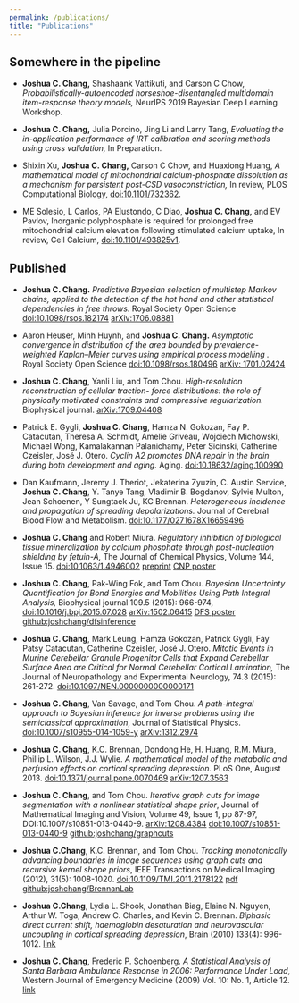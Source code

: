```yaml
---
permalink: /publications/
title: "Publications"
---
```



Somewhere in the pipeline
-------------------------

* **Joshua C. Chang,** Shashaank Vattikuti, and Carson C Chow, *Probabilistically-autoencoded horseshoe-disentangled multidomain item-response theory models,* NeurIPS 2019 Bayesian Deep Learning Workshop.

* **Joshua C. Chang,** Julia Porcino, Jing Li and Larry Tang, *Evaluating the in-application performance of IRT calibration and scoring methods using
cross validation,* In Preparation.

* Shixin Xu, **Joshua C. Chang,** Carson C Chow, and Huaxiong Huang, *A mathematical model of mitochondrial calcium-phosphate dissolution as a mechanism for persistent post-CSD vasoconstriction,* In review, PLOS Computational Biology, [doi:10.1101/732362](https://www.biorxiv.org/content/10.1101/732362v1).

* ME Solesio, L Carlos, PA Elustondo, C Diao, **Joshua C. Chang,** and EV Pavlov, Inorganic polyphosphate is required for prolonged free mitochondrial calcium elevation following stimulated calcium uptake, In review, Cell Calcium, [doi:10.1101/493825v1](https://www.biorxiv.org/content/10.1101/493825v1).



Published
---------


* **Joshua C. Chang.** *Predictive Bayesian selection of multistep Markov chains, applied to the detection
of the hot hand and other statistical dependencies in free throws.* Royal Society Open Science [doi:10.1098/rsos.182174](https://doi.org/10.1098/rsos.182174) [arXiv:1706.08881](https://arxiv.org/abs/1706.08881)

* Aaron Heuser, Minh Huynh, and **Joshua C. Chang.** *Asymptotic convergence in distribution of the area bounded by prevalence-weighted Kaplan–Meier curves using empirical process modelling
.* Royal Society Open Science [doi:10.1098/rsos.180496](https://royalsocietypublishing.org/doi/10.1098/rsos.180496) [arXiv: 1701.02424](https://arxiv.org/abs/1701.02424)


* **Joshua C. Chang**, Yanli Liu, and Tom Chou. *High-resolution reconstruction of cellular traction- force distributions: the role of physically motivated constraints and compressive regularization.* Biophysical journal. [arXiv:1709.04408](http://arxiv.org/abs/1709.04408)

* Patrick E. Gygli, **Joshua C. Chang**, Hamza N. Gokozan, Fay P. Catacutan, Theresa A. Schmidt, Amelie Griveau, Wojciech Michowski, Michael Wong, Kamalakannan Palanichamy, Peter Sicinski, Catherine Czeisler, José J. Otero. *Cyclin A2 promotes DNA repair in the brain during both development and aging.* Aging. [doi:10.18632/aging.100990](http://dx.doi.org/10.18632/aging.100990)

* Dan Kaufmann, Jeremy J. Theriot, Jekaterina Zyuzin, C. Austin Service, **Joshua C. Chang**, Y. Tanye Tang, Vladimir B. Bogdanov, Sylvie Multon, Jean Schoenen, Y Sungtaek Ju, KC Brennan. *Heterogeneous incidence and propagation of spreading depolarizations.*  Journal of Cerebral Blood Flow and Metabolism.  [doi:10.1177/0271678X16659496](http://dx.doi.org/10.1177/0271678X16659496)

* **Joshua C. Chang** and Robert Miura. *Regulatory inhibition of biological tissue mineralization by calcium phosphate through post-nucleation shielding by fetuin-A,* The Journal of Chemical Physics, Volume 144, Issue 15. [doi:10.1063/1.4946002](http://dx.doi.org/10.1063/1.4946002) [preprint](_static/pdfs/cnpmodel_revtex.pdf) [CNP poster](_static/pdfs/cnpposter.pdf)

* **Joshua C. Chang**, Pak-Wing Fok, and Tom Chou. *Bayesian Uncertainty Quantification for Bond Energies and Mobilities Using Path Integral Analysis,* Biophysical journal 109.5 (2015): 966-974, [doi:10.1016/j.bpj.2015.07.028](http://dx.doi.org/10.1016/j.bpj.2015.07.028) [arXiv:1502.06415](http://arxiv.org/abs/1502.06415) [DFS poster](_static/pdfs/dfsposter.pdf) [github:joshchang/dfsinference](https://github.com/joshchang/dfsinference)

* **Joshua C. Chang**,  Mark Leung, Hamza Gokozan, Patrick Gygli, Fay Patsy Catacutan, Catherine Czeisler, José J. Otero. *Mitotic Events in Murine Cerebellar Granule Progenitor Cells that Expand Cerebellar Surface Area are Critical for Normal Cerebellar Cortical Lamination,* The Journal of Neuropathology and Experimental Neurology, 74.3 (2015): 261-272. [doi:10.1097/NEN.0000000000000171](http://dx.doi.org/10.1097/NEN.0000000000000171) 

* **Joshua C. Chang**, Van Savage, and Tom Chou. *A path-integral approach to Bayesian inference for inverse problems using the semiclassical approximation*, Journal of Statistical Physics. [doi:10.1007/s10955-014-1059-y](http://dx.doi.org/10.1007/s10955-014-1059-y) [arXiv:1312.2974](http://arxiv.org/abs/1312.2974)

* **Joshua C. Chang**, K.C. Brennan, Dondong He, H. Huang, R.M. Miura, Phillip L. Wilson, J.J. Wylie. *A mathematical model of the metabolic and perfusion effects on cortical spreading depression.* PLoS One, August 2013. [doi:10.1371/journal.pone.0070469](http://www.plosone.org/article/info%3Adoi%2F10.1371%2Fjournal.pone.0070469) [arXiv:1207.3563](http://arxiv.org/abs/1207.3563)

* **Joshua C. Chang**, and Tom Chou. *Iterative graph cuts for image segmentation with a nonlinear statistical shape prior*, Journal of Mathematical Imaging and Vision, Volume 49, Issue 1, pp 87-97, DOI:10.1007/s10851-013-0440-9. [arXiv:1208.4384](http://arxiv.org/abs/1208.4384) [doi:10.1007/s10851-013-0440-9](http://link.springer.com/article/10.1007/s10851-013-0440-9) [github:joshchang/graphcuts](https://github.com/joshchang/graphcuts)

* **Joshua C.Chang**, K.C. Brennan, and Tom Chou. *Tracking monotonically advancing boundaries in image sequences using graph cuts and recursive kernel shape priors*, IEEE Transactions on Medical Imaging (2012), 31(5): 1008-1020. [doi:10.1109/TMI.2011.2178122](http://ieeexplore.ieee.org/xpls/abs_all.jsp?arnumber=6095372) [pdf](_static/pdfs/IEEE.pdf) [github:joshchang/BrennanLab](https://github.com/joshchang/BrennanLab)

* **Joshua C.Chang**, Lydia L. Shook, Jonathan Biag, Elaine N. Nguyen, Arthur W. Toga, Andrew C. Charles, and Kevin C. Brennan. *Biphasic direct current shift, haemoglobin desaturation and neurovascular uncoupling in cortical spreading depression*, Brain (2010) 133(4): 996-1012. [link](http://brain.oxfordjournals.org/content/133/4/996.short)

* **Joshua C. Chang**,  Frederic P. Schoenberg. *A Statistical Analysis of Santa Barbara Ambulance Response in 2006: Performance Under Load*, Western Journal of Emergency Medicine (2009) Vol. 10: No. 1, Article 12. [link](http://repositories.cdlib.org/uciem/westjem/vol10/iss1/art12)

